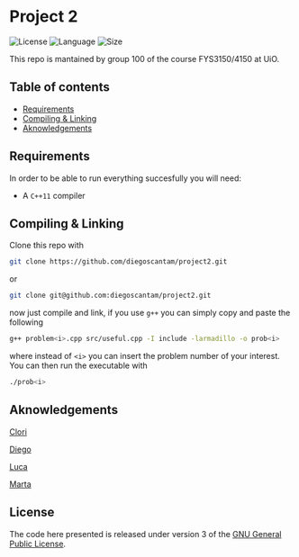 # Project 2
![License](https://img.shields.io/github/license/CloriCaprile/project_1)
![Language](https://img.shields.io/badge/language-c%2B%2B-blue)
![Size](https://img.shields.io/github/repo-size/CloriCaprile/project_1)

This repo is mantained by group 100 of the course FYS3150/4150 at UiO.

## Table of contents

- [Requirements](#requirements)
- [Compiling & Linking](#compiling--linking)
- [Aknowledgements](#aknowledgements)

## Requirements

In order to be able to run everything succesfully you will need:
* A `C++11` compiler

## Compiling & Linking

Clone this repo with

```bash
git clone https://github.com/diegoscantam/project2.git
```

or

```bash
git clone git@github.com:diegoscantam/project2.git
```

now just compile and link, if you use `g++` you can simply copy and paste the following

```bash
g++ problem<i>.cpp src/useful.cpp -I include -larmadillo -o prob<i>
```
where instead of `<i>` you can insert the problem number of your interest.
You can then run the executable with

```bash
./prob<i>
```

## Aknowledgements

[Clori](https://github.com/CloriCaprile)

[Diego](https://github.com/diegoscantam)

[Luca](https://github.com/ngrlcu)

[Marta](https://github.com/martapisci)

## License

The code here presented is released under version 3 of the [GNU General Public License](https://www.gnu.org/licenses/gpl-3.0.html).
